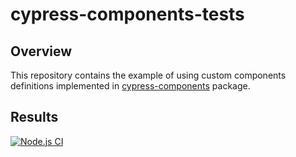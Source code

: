 # cypress-components-tests

## Overview

This repository contains the example of using custom components definitions implemented in [cypress-components](https://github.com/dannysilence/cypress-components) package.


## Results

[![Node.js CI](https://github.com/dannysilence/cypress-components-tests/actions/workflows/node.js.yml/badge.svg?branch=main)](https://github.com/dannysilence/cypress-components-tests/actions/workflows/node.js.yml)
